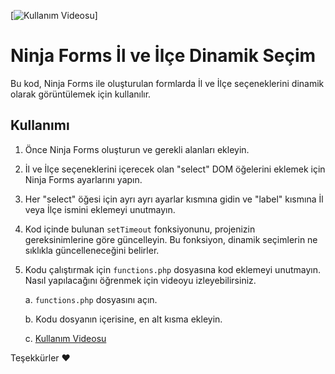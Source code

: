 [![Kullanım Videosu]([https://i3.ytimg.com/vi/hSs65-rMez4/maxresdefault.jpg)]

# Ninja Forms İl ve İlçe Dinamik Seçim

Bu kod, Ninja Forms ile oluşturulan formlarda İl ve İlçe seçeneklerini dinamik olarak görüntülemek için kullanılır.

## Kullanımı

1. Önce Ninja Forms oluşturun ve gerekli alanları ekleyin.

2. İl ve İlçe seçeneklerini içerecek olan "select" DOM öğelerini eklemek için Ninja Forms ayarlarını yapın.

3. Her "select" öğesi için ayrı ayrı ayarlar kısmına gidin ve "label" kısmına İl veya İlçe ismini eklemeyi unutmayın.

4. Kod içinde bulunan `setTimeout` fonksiyonunu, projenizin gereksinimlerine göre güncelleyin. Bu fonksiyon, dinamik seçimlerin ne sıklıkla güncelleneceğini belirler.

5. Kodu çalıştırmak için `functions.php` dosyasına kod eklemeyi unutmayın. Nasıl yapılacağını öğrenmek için videoyu izleyebilirsiniz.

   a. `functions.php` dosyasını açın.

   b. Kodu dosyanın içerisine, en alt kısma ekleyin.

   c. [Kullanım Videosu](https://youtu.be/hSs65-rMez4)

Teşekkürler ❤️ 

